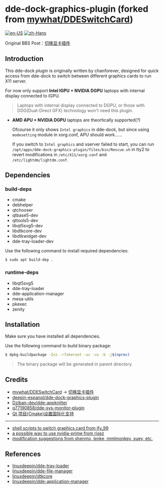 # dde-dock-graphics-plugin (forked from [mywhat/DDESwitchCard](https://github.com/mywhat/DDESwitchCard/))

[![en-US](https://img.shields.io/badge/lang-en--US-blue.svg)](https://github.com/zty199/dde-dock-switch_graphics_card/blob/master/README.md)
[![zh-Hans](https://img.shields.io/badge/lang-zh--Hans-red.svg)](https://gitee.com/deepin-opensource/switch-graphics-card/blob/master/README.zh_CN.md)

Original BBS Post：[切换显卡插件](https://bbs.deepin.org/zh/post/197280)

## Introduction

This dde-dock plugin is originally written by chanforever, designed for quick access from dde-dock to switch between different graphics cards to run X11 server.

For now only support **Intel IGPU + NVIDIA DGPU** laptops with internal display connected to IGPU.
> Laptops with internal display connected to DGPU, or those with DDG(Dual-Direct GFX) technology won't need this plugin.

* **AMD APU + NVIDIA DGPU** laptops are theortically supported(?)

  Ofcourse it only shows `Intel graphics` in dde-dock, but since using `modesetting` module in xorg.conf, APU should work......

  If you switch to `Intel graphics` and xserver failed to start, you can run `/opt/apps/dde-dock-graphics-plugin/files/bin/Rescue.sh` in tty2 to revert modifications in `/etc/X11/xorg.conf` and `/etc/lightdm/lightdm.conf`.

## Dependencies

### build-deps

* cmake
* debhelper
* qtchooser
* qtbase5-dev
* qttools5-dev
* libqt5svg5-dev
* libdtkcore-dev
* libdtkwidget-dev
* dde-tray-loader-dev

Use the following command to install required dependencies:
```bash
$ sudo apt build-dep .
```

### runtime-deps

* libqt5svg5
* dde-tray-loader
* dde-application-manager
* mesa-utils
* pkexec
* zenity

## Installation
Make sure you have installed all dependencies.

Use the following command to build binary package:
```bash
$ dpkg-buildpackage -Zxz -rfakeroot -uc -us -b -j$(nproc)
```

> The binary package will be generated in parent directory.

## Credits

* [mywhat/DDESwitchCard](https://github.com/mywhat/DDESwitchCard) -> [切换显卡插件](https://bbs.deepin.org/zh/post/197280)
* [deepin-espanol/dde-dock-graphics-plugin](https://github.com/deepin-espanol/dde-dock-graphics-plugin)
* [Dziban-dev/dde-appknitter](https://github.com/Dziban-dev/dde-appknitter)
* [q77190858/dde-sys-monitor-plugin](https://github.com/q77190858/dde-sys-monitor-plugin)
* [Qt 项目(Cmake)设置国际化支持](https://ifmet.cn/posts/9644ed82/)

---

* [shell scripts to switch graphics card from jfy_99](https://bbs.deepin.org/zh/post/192750)
* [a possible way to use nvidia-prime from risez](https://bbs.deepin.org/zh/post/191741)
* [modification suggestions from shenmo, lenke, mmlmonkey, xuey, etc.](https://bbs.deepin.org/zh/post/197367)

## References

* [linuxdeepin/dde-tray-loader](https://github.com/linuxdeepin/dde-tray-loader)
* [linuxdeepin/dde-file-manager](https://github.com/linuxdeepin/dde-file-manager)
* [linuxdeepin/dtkcore](https://github.com/linuxdeepin/dtkcore)
* [linuxdeepin/dde-application-manager](https://github.com/linuxdeepin/dde-application-manager)
